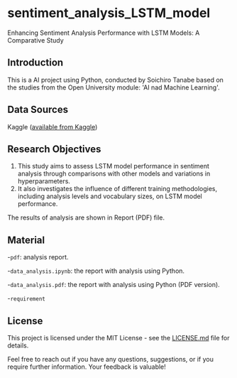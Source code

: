 # sentiment_analysis_LSTM_model
Enhancing Sentiment Analysis Performance with LSTM Models: A Comparative Study

## Introduction
This is a AI project using Python, conducted by Soichiro Tanabe based on the studies from the Open University module: 'AI nad Machine Learning'.

## Data Sources
Kaggle ([available from Kaggle](https://www.kaggle.com/datasets/kritanjalijain/amazon-reviews))


## Research Objectives

1. This study aims to assess LSTM model performance in sentiment analysis through comparisons with other models and variations in hyperparameters.
2. It also investigates the influence of different training methodologies, including analysis levels and vocabulary sizes, on LSTM model performance.


The results of analysis are shown in Report (PDF) file.


## Material 

-`pdf`: analysis report.

-`data_analysis.ipynb`: the report with analysis using Python. 

-`data_analysis.pdf`: the report with analysis using Python (PDF version).

-`requirement`


## License

This project is licensed under the MIT License - see the [LICENSE.md](LICENSE.md) file for details.



Feel free to reach out if you have any questions, suggestions, or if you require further information. Your feedback is valuable!
